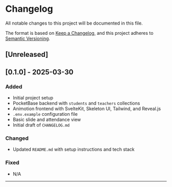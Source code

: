 # Changelog

All notable changes to this project will be documented in this file.

The format is based on [Keep a Changelog](https://keepachangelog.com/en/1.0.0/),
and this project adheres to [Semantic Versioning](https://semver.org/).

## [Unreleased]

## [0.1.0] - 2025-03-30
### Added
- Initial project setup
- PocketBase backend with `students` and `teachers` collections
- Animotion frontend with SvelteKit, Skeleton UI, Tailwind, and Reveal.js
- `.env.example` configuration file
- Basic slide and attendance view
- Initial draft of `CHANGELOG.md`

### Changed
- Updated `README.md` with setup instructions and tech stack

### Fixed
- N/A

---
